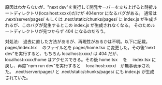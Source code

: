 原因はわからないが、"next dev"を実行して開発サーバーを立ち上げると時折ルートディレクトリ(localhost:xxxx/)だけが 404error になるバグがある。
通常は .next/server/pages/ もしくは .next/static/chunks/pages/ に index.js が生成されるが、このバグが発生するとこの index.js が生成されなくなる。
そのためルートディレクトリが見つからず 404 になるのだろう。

対処法:　過去に直した方法があるが、再現性があるかは不明。以下に記載。
pages/index.tsx 　のファイル名を pages/home.tsx に変更した。その後"next dev"を実行すると、もちろん localhost:xxxx/ は 404 だが、
localhost:xxxx/home はアクセスできる。その後 home.tsx 　を　 index.tsx に戻し、再度"npm run dev"を実行すると　 localhost:xxxx/　が無事表示された。 .next/server/pages/ と .next/static/chunks/pages/ にも index.js が生成されていた。
